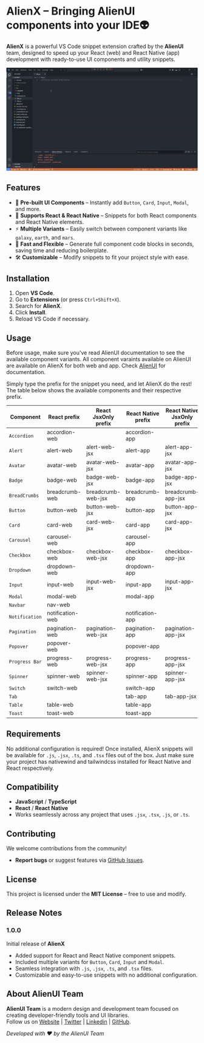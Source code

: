 # AlienX – Bringing AlienUI components into your IDE👽

**AlienX** is a powerful VS Code snippet extension crafted by the **AlienUI** team, designed to speed up your React (web) and React Native (app) development with ready-to-use UI components and utility snippets.

![alienx](alienx.gif)

## Features

- 🚀 **Pre-built UI Components** – Instantly add `Button`, `Card`, `Input`, `Modal`, and more.
- 🧩 **Supports React & React Native** – Snippets for both React components and React Native elements.
- ⚡ **Multiple Variants** – Easily switch between component variants like `galaxy`, `earth`, and `mars`.
- 🔄 **Fast and Flexible** – Generate full component code blocks in seconds, saving time and reducing boilerplate.
- 🛠️ **Customizable** – Modify snippets to fit your project style with ease.

## Installation

1. Open **VS Code**.
2. Go to **Extensions** (or press `Ctrl+Shift+X`).
3. Search for **AlienX**.
4. Click **Install**.
5. Reload VS Code if necessary.

## Usage

Before usage, make sure you've read AlienUI documentation to see the available component variants. All component varaints available on AlienUI are available on AlienX for both web and app. Check [AlienUI](https://alienui.vercel.app) for documentation.

Simply type the prefix for the snippet you need, and let AlienX do the rest!
The table below shows the available components and their respective prefix.

| **Component**  | **React prefix** | **React JsxOnly prefix** | **React Native prefix** | **React Native JsxOnly prefix** |
| -------------- | ---------------- | ------------------------ | ----------------------- | ------------------------------- |
| `Accordion`    | accordion-web    |                          | accordion-app           |                                 |
| `Alert`        | alert-web        | alert-web-jsx            | alert-app               | alert-app-jsx                   |
| `Avatar`       | avatar-web       | avatar-web-jsx           | avatar-app              | avatar-app-jsx                  |
| `Badge`        | badge-web        | badge-web-jsx            | badge-app               | badge-app-jsx                   |
| `BreadCrumbs`  | breadcrumb-web   | breadcrumb-web-jsx       | breadcrumb-app          | breadcrumb-app-jsx              |
| `Button`       | button-web       | button-web-jsx           | button-app              | button-app-jsx                  |
| `Card`         | card-web         | card-web-jsx             | card-app                | card-app-jsx                    |
| `Carousel`     | carousel-web     |                          | carousel-app            |                                 |
| `Checkbox`     | checkbox-web     | checkbox-web-jsx         | checkbox-app            | checkbox-app-jsx                |
| `Dropdown`     | dropdown-web     |                          | dropdown-app            |                                 |
| `Input`        | input-web        | input-web-jsx            | input-app               | input-app-jsx                   |
| `Modal`        | modal-web        |                          | modal-app               |                                 |
| `Navbar`       | nav-web          |                          |                         |                                 |
| `Notification` | notification-web |                          | notification-app        |                                 |
| `Pagination`   | pagination-web   | pagination-web-jsx       | pagination-app          | pagination-app-jsx              |
| `Popover`      | popover-web      |                          | popover-app             |                                 |
| `Progress Bar` | progress-web     | progress-web-jsx         | progress-app            | progress-app-jsx                |
| `Spinner`      | spinner-web      | spinner-web-jsx          | spinner-app             | spinner-app-jsx                 |
| `Switch`       | switch-web       |                          | switch-app              |                                 |
| `Tab`          |                  |                          | tab-app                 | tab-app-jsx                     |
| `Table`        | table-web        |                          | table-app               |                                 |
| `Toast`        | toast-web        |                          | toast-app               |                                 |

## Requirements

No additional configuration is required! Once installed, AlienX snippets will be available for `.js`, `.jsx`, `.ts`, and `.tsx` files out of the box.
Just make sure your project has nativewind and tailwindcss installed for React Native and React respectively.

## Compatibility

- **JavaScript** / **TypeScript**
- **React** / **React Native**
- Works seamlessly across any project that uses `.jsx`, `.tsx`, `.js`, or `.ts`.

## Contributing

We welcome contributions from the community!

- **Report bugs** or suggest features via [GitHub Issues](https://github.com/khaymanii/AlienUI/issues).

## License

This project is licensed under the **MIT License** – free to use and modify.

## Release Notes

### 1.0.0

Initial release of **AlienX**

- Added support for React and React Native component snippets.
- Included multiple variants for `Button`, `Card`, `Input` and `Modal`.
- Seamless integration with `.js`, `.jsx`, `.ts`, and `.tsx` files.
- Customizable and easy-to-use snippets with no additional configuration.

## About AlienUI Team

**AlienUI Team** is a modern design and development team focused on creating developer-friendly tools and UI libraries.  
Follow us on [Website](https://alienui.vercel.app) | [Twitter](https://x.com/alienui) | [Linkedin](https://linkedin.com/company/alien-ui) | [GitHub](https://github.com/khaymanii/alienui).

_Developed with ❤️ by the AlienUI Team_
